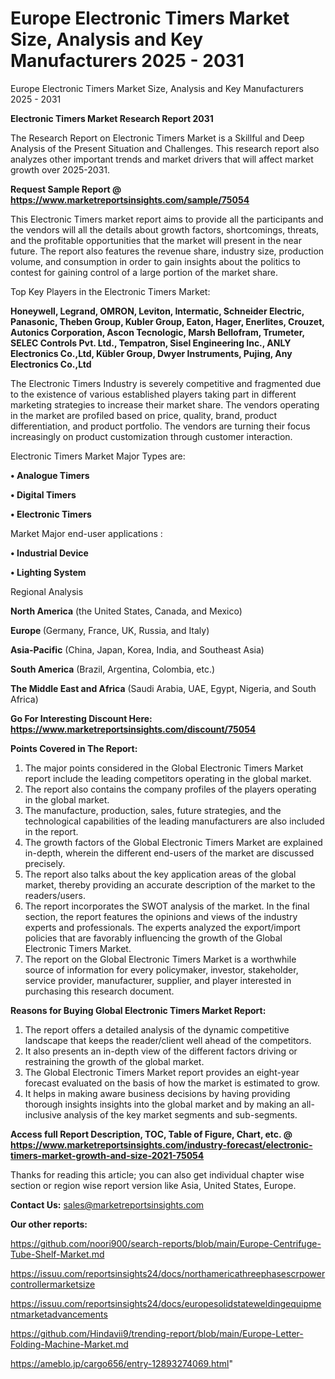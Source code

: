 # Europe Electronic Timers Market Size, Analysis and Key Manufacturers 2025 - 2031
Europe Electronic Timers Market Size, Analysis and Key Manufacturers 2025 - 2031

<strong>Electronic Timers Market Research Report 2031</strong>

The Research Report on Electronic Timers Market is a Skillful and Deep Analysis of the Present Situation and Challenges. This research report also analyzes other important trends and market drivers that will affect market growth over 2025-2031.

<strong>Request Sample Report @ <a href=https://www.marketreportsinsights.com/sample/75054>https://www.marketreportsinsights.com/sample/75054</a></strong>

This Electronic Timers market report aims to provide all the participants and the vendors will all the details about growth factors, shortcomings, threats, and the profitable opportunities that the market will present in the near future. The report also features the revenue share, industry size, production volume, and consumption in order to gain insights about the politics to contest for gaining control of a large portion of the market share.

Top Key Players in the Electronic Timers Market:

<strong>Honeywell, Legrand, OMRON, Leviton, Intermatic, Schneider Electric, Panasonic, Theben Group, Kubler Group, Eaton, Hager, Enerlites, Crouzet, Autonics Corporation, Ascon Tecnologic, Marsh Bellofram, Trumeter, SELEC Controls Pvt. Ltd., Tempatron, Sisel Engineering Inc., ANLY Electronics Co.,Ltd, Kübler Group, Dwyer Instruments, Pujing, Any Electronics Co.,Ltd</strong>

The Electronic Timers Industry is severely competitive and fragmented due to the existence of various established players taking part in different marketing strategies to increase their market share. The vendors operating in the market are profiled based on price, quality, brand, product differentiation, and product portfolio. The vendors are turning their focus increasingly on product customization through customer interaction.

Electronic Timers Market Major Types are:

<strong>• Analogue Timers

• Digital Timers

• Electronic Timers</strong>

Market Major end-user applications :

<strong>• Industrial Device

• Lighting System</strong>

Regional Analysis

</u><strong><b>North America</b></strong> (the United States, Canada, and Mexico)

<strong><b>Europe </b></strong>(Germany, France, UK, Russia, and Italy)

<strong><b>Asia-Pacific</b></strong> (China, Japan, Korea, India, and Southeast Asia)

<strong><b>South America</b></strong> (Brazil, Argentina, Colombia, etc.)

<strong><b>The Middle East and Africa</b></strong> (Saudi Arabia, UAE, Egypt, Nigeria, and South Africa)

<strong>Go For Interesting Discount Here: <a href=https://www.marketreportsinsights.com/discount/75054>https://www.marketreportsinsights.com/discount/75054</a></strong>

<strong>Points Covered in The Report:</strong>
<ol>
  <li>The major points considered in the Global Electronic Timers Market report include the leading competitors operating in the global market.</li>
  <li>The report also contains the company profiles of the players operating in the global market.</li>
  <li>The manufacture, production, sales, future strategies, and the technological capabilities of the leading manufacturers are also included in the report.</li>
  <li>The growth factors of the Global Electronic Timers Market are explained in-depth, wherein the different end-users of the market are discussed precisely.</li>
  <li>The report also talks about the key application areas of the global market, thereby providing an accurate description of the market to the readers/users.</li>
  <li>The report incorporates the SWOT analysis of the market. In the final section, the report features the opinions and views of the industry experts and professionals. The experts analyzed the export/import policies that are favorably influencing the growth of the Global Electronic Timers Market.</li>
  <li>The report on the Global Electronic Timers Market is a worthwhile source of information for every policymaker, investor, stakeholder, service provider, manufacturer, supplier, and player interested in purchasing this research document.</li>
</ol>
<strong>Reasons for Buying Global Electronic Timers Market Report:</strong>

<ol>
  <li>The report offers a detailed analysis of the dynamic competitive landscape that keeps the reader/client well ahead of the competitors.</li>
  <li>It also presents an in-depth view of the different factors driving or restraining the growth of the global market.</li>
  <li>The Global Electronic Timers Market report provides an eight-year forecast evaluated on the basis of how the market is estimated to grow.</li>
  <li>It helps in making aware business decisions by having providing thorough insights insights into the global market and by making an all-inclusive analysis of the key market segments and sub-segments.</li>
</ol>
<strong>Access full Report Description, TOC, Table of Figure, Chart, etc. @ <a href=https://www.marketreportsinsights.com/industry-forecast/electronic-timers-market-growth-and-size-2021-75054>https://www.marketreportsinsights.com/industry-forecast/electronic-timers-market-growth-and-size-2021-75054</a></strong>


Thanks for reading this article; you can also get individual chapter wise section or region wise report version like Asia, United States, Europe.

<strong>Contact Us:</strong>
sales@marketreportsinsights.com

<strong>Our other reports:</strong>

<a href=https://github.com/noori900/search-reports/blob/main/Europe-Centrifuge-Tube-Shelf-Market.md>https://github.com/noori900/search-reports/blob/main/Europe-Centrifuge-Tube-Shelf-Market.md</a>

<a href=https://issuu.com/reportsinsights24/docs/northamericathreephasescrpowercontrollermarketsize>https://issuu.com/reportsinsights24/docs/northamericathreephasescrpowercontrollermarketsize</a>

<a href=https://issuu.com/reportsinsights24/docs/europesolidstateweldingequipmentmarketadvancements>https://issuu.com/reportsinsights24/docs/europesolidstateweldingequipmentmarketadvancements</a>

<a href=https://github.com/Hindavii9/trending-report/blob/main/Europe-Letter-Folding-Machine-Market.md>https://github.com/Hindavii9/trending-report/blob/main/Europe-Letter-Folding-Machine-Market.md</a>

<a href=https://ameblo.jp/cargo656/entry-12893274069.html>https://ameblo.jp/cargo656/entry-12893274069.html</a>"
